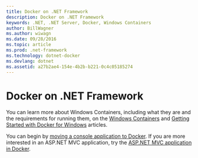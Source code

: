 ```yaml
---
title: Docker on .NET Framework
description: Docker on .NET Framework
keywords: .NET, .NET Server, Docker, Windows Containers
author: BillWagner
ms.author: wiwagn
ms.date: 09/28/2016
ms.topic: article
ms.prod: .net-framework
ms.technology: dotnet-docker
ms.devlang: dotnet
ms.assetid: a27b2ae4-154e-4b2b-b221-0c4c05185274
---
```


# Docker on .NET Framework

You can learn more about Windows Containers, including what they are and the requirements for running them, on the [Windows Containers](https://msdn.microsoft.com/virtualization/windowscontainers/about/about_overview) and [Getting Started with Docker for Windows](https://docs.docker.com/docker-for-windows/) articles. 

You can begin by [moving a console application to Docker](console.md).
If you are more interested in an ASP.NET MVC application, try the
[ASP.NET MVC application in Docker](aspnetmvc.md).
